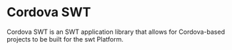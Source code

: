 # Cordova SWT

Cordova SWT is an SWT application library that allows for Cordova-based projects to be built for the swt Platform. 
